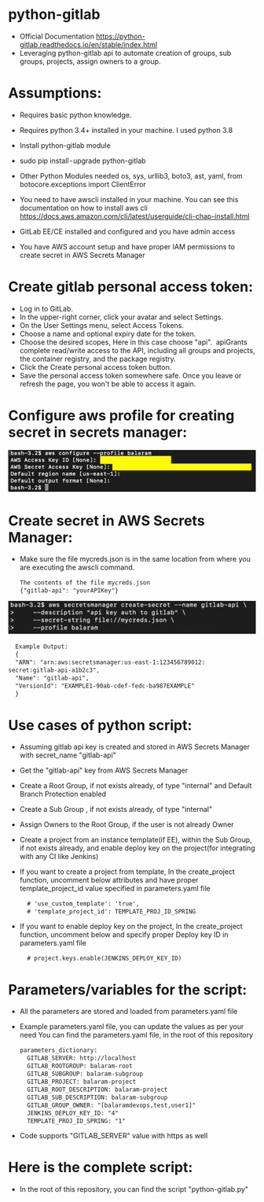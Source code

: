 # python-gitlab
- Official Documentation
  https://python-gitlab.readthedocs.io/en/stable/index.html
- Leveraging python-gitlab api to automate creation of groups, sub groups, projects, assign owners to a group.

# Assumptions:

- Requires basic python knowledge.
- Requires python 3.4+ installed in your machine. I used python 3.8
- Install python-gitlab module
- sudo pip install - upgrade python-gitlab
- Other Python Modules needed
  os, sys, urllib3, boto3, ast, yaml, from botocore.exceptions import ClientError

- You need to have awscli installed in your machine. You can see this documentation on how to install aws cli
  https://docs.aws.amazon.com/cli/latest/userguide/cli-chap-install.html

- GitLab EE/CE installed and configured and you have admin access
- You have AWS account setup and have proper IAM permissions to create secret in AWS Secrets Manager

# Create gitlab personal access token:
- Log in to GitLab.
- In the upper-right corner, click your avatar and select Settings.
- On the User Settings menu, select Access Tokens.
- Choose a name and optional expiry date for the token.
- Choose the desired scopes, Here in this case choose "api". 
  apiGrants complete read/write access to the API, including all groups and projects, the container registry, and the package registry.
- Click the Create personal access token button.
- Save the personal access token somewhere safe. Once you leave or refresh the page, you won't be able to access it again.

# Configure aws profile for creating secret in secrets manager:
![picture](img/awscli_profile.png)


# Create secret in AWS Secrets Manager:
- Make sure the file mycreds.json is in the same location from where you are executing the awscli command.  
      
      The contents of the file mycreds.json
      {"gitlab-api": "yourAPIKey"}

![picture](img/secretsmanager.png)

      Example Output:
      {
      "ARN": "arn:aws:secretsmanager:us-east-1:123456789012: secret:gitlab-api-a1b2c3",
      "Name": "gitlab-api",
      "VersionId": "EXAMPLE1-90ab-cdef-fedc-ba987EXAMPLE"
      }

# Use cases of python script:
- Assuming gitlab api key is created and stored in AWS Secrets Manager with secret_name "gitlab-api"
- Get the "gitlab-api" key from AWS Secrets Manager
- Create a Root Group, if not exists already, of type "internal" and Default Branch Protection enabled
- Create a Sub Group , if not exists already, of type "internal"
- Assign Owners to the Root Group, if the user is not already Owner
- Create a project from an instance template(if EE), within the Sub Group, if not exists already, and enable deploy key on the project(for integrating with any CI like Jenkins)
- If you want to create a project from template, In the create_project function, uncomment below attributes and have proper template_project_id value specified in parameters.yaml file

        # 'use_custom_template': 'true',
        # 'template_project_id': TEMPLATE_PROJ_ID_SPRING
- If you want to enable deploy key on the project, In the create_project function, uncomment below and specify proper Deploy key ID in parameters.yaml file

        # project.keys.enable(JENKINS_DEPLOY_KEY_ID)

# Parameters/variables for the script:
- All the parameters are stored and loaded from parameters.yaml file
- Example parameters.yaml file, you can update the values as per your need
  You can find the parameters.yaml file, in the root of this repository


      parameters_dictionary:
        GITLAB_SERVER: http://localhost
        GITLAB_ROOTGROUP: balaram-root
        GITLAB_SUBGROUP: balaram-subgroup
        GITLAB_PROJECT: balaram-project
        GITLAB_ROOT_DESCRIPTION: balaram-project
        GITLAB_SUB_DESCRIPTION: balaram-subgroup
        GITLAB_GROUP_OWNER: "[balaramdevops,test,user1]"
        JENKINS_DEPLOY_KEY_ID: "4"
        TEMPLATE_PROJ_ID_SPRING: "1"
        
- Code supports "GITLAB_SERVER" value with https as well

# Here is the complete script:
- In the root of this repository, you can find the script "python-gitlab.py"
